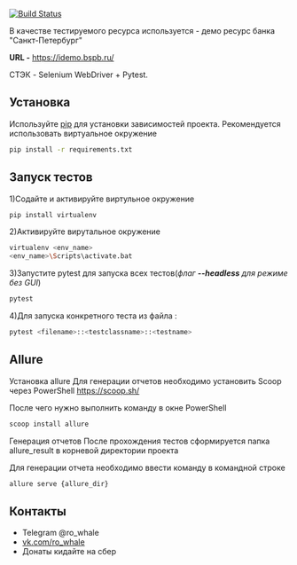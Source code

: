 [![Build Status](https://travis-ci.org/zankrus/diploma_worke.svg?branch=master)](https://travis-ci.org/zankrus/diploma_worke)


В качестве тестируемого ресурса используется - демо ресурс банка "Санкт-Петербург"

**URL -** https://idemo.bspb.ru/

СТЭК - Selenium WebDriver + Pytest.

## Установка

Используйте  [pip](https://pip.pypa.io/en/stable/) для установки зависимостей проекта. Рекомендуется использовать
виртуальное окружение

```bash
pip install -r requirements.txt
```
## Запуск тестов
1)Содайте и активируйте виртульное окружение

```bash
pip install virtualenv
```

2)Активируйте вирутальное окружение
```bash
virtualenv <env_name>
<env_name>\Scripts\activate.bat
```

3)Запустите pytest для запуска всех тестов(*флаг **--headless** для режиме без GUI*)
```bash
pytest
```
4)Для запуска конкретного теста из файла :
```bash
pytest <filename>::<testclassname>::<testname>
```
## Allure
Установка allure
Для генерации отчетов необходимо установить Scoop через PowerShell https://scoop.sh/

После чего нужно выполнить команду в окне PowerShell
```bash
scoop install allure
```

Генерация отчетов
После прохождения тестов сформируется папка allure_result в корневой директории проекта

Для генерации отчета необходимо ввести команду в командной строке
```bash
allure serve {allure_dir}
```
## Контакты

- Telegram @ro_whale
- [vk.com/ro_whale](https://vk.com/ro_whale)
- Донаты кидайте на сбер
